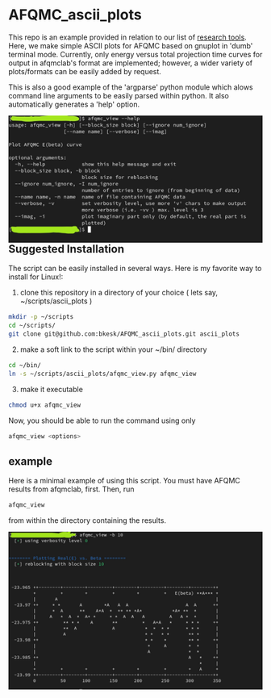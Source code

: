 # AFQMC_ascii_plots

This repo is an example provided in relation to our list of [research tools](https://github.com/bbusemeyer/research_tools).
Here, we make simple ASCII plots for AFQMC based on gnuplot in 'dumb' terminal mode.
Currently, only energy versus total projection time curves for output in afqmclab's format are implemented; however,
a wider variety of plots/formats can be easily added by request.

This is also a good example of the 'argparse' python module which alows command line arguments to be easily parsed within python. 
It also automatically generates a 'help' option.

<img src="imgs/afqmc_view-help2.jpg"
     style="float: left; margin-right: 10px;" />

## Suggested Installation

The script can be easily installed in several ways. Here is my favorite way to install for Linux!:

  1. clone this repository in a directory of your choice ( lets say, ~/scripts/ascii_plots )

```bash
mkdir -p ~/scripts
cd ~/scripts/
git clone git@github.com:bkesk/AFQMC_ascii_plots.git ascii_plots
```

  2. make a soft link to the script within your ~/bin/ directory

```bash
cd ~/bin/
ln -s ~/scripts/ascii_plots/afqmc_view.py afqmc_view
```

  3. make it executable
```bash
chmod u+x afqmc_view
```

Now, you should be able to run the command using only
```bash
afqmc_view <options>
```

## example

Here is a minimal example of using this script.
You must have AFQMC results from afqmclab, first.
Then, run 

```bash
afqmc_view
```

from within the directory containing the results.

<img src="imgs/afqmc_view-plot1.jpg"
     style="float: left; margin-right: 10px;" />


